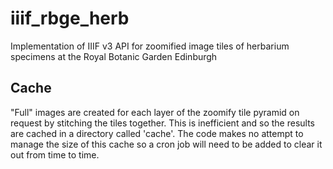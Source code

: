 # iiif_rbge_herb
Implementation of IIIF v3 API for zoomified image tiles of herbarium specimens at the Royal Botanic Garden Edinburgh


## Cache

"Full" images are created for each layer of the zoomify tile pyramid on request by stitching the tiles together. This is inefficient and so the results are cached in a directory called 'cache'. The code makes no attempt to manage the size of this cache so a cron job will need to be added to clear it out from time to time.

